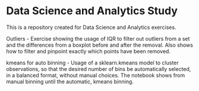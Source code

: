 # Data Science and Analytics Study
This is a repository created for Data Science and Analytics exercises.

Outliers - Exercise showing the usage of IQR to filter out outliers from a set and the differences from a boxplot before and after the removal. Also shows how to filter and pinpoint exactly which points have been removed.

kmeans for auto binning - Usage of a sklearn.kmeans model to cluster observations, so that the desired number of bins be automatically selected, in a balanced format, without manual choices. The notebook shows from manual binning until the automatic, kmeans binning.
